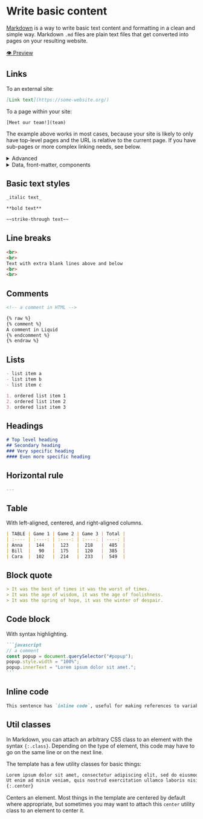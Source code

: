 # Write basic content

[Markdown](https://commonmark.org/help/) is a way to write basic text content and formatting in a clean and simple way. Markdown `.md` files are plain text files that get converted into pages on your resulting website.

[👁️ Preview](https://lab-website-template.netlify.app/testbed#basic-formatting)

## Links

To an external site:

```markdown
[Link text](https://some-website.org/)
```

To a page within your site:

```
[Meet our team!](team)
```

The example above works in most cases, because your site is likely to only have top-level pages and the URL is relative to the current page. If you have sub-pages or more complex linking needs, see below.

<details>

<summary>Advanced</summary>

You can of course use any [standard path syntax](https://www.w3schools.com/html/html\_filepaths.asp):

```markdown
Page/photo located in same folder as current page (i.e. a sub-page)
[Link text](page)
[Link text](photo.jpg)

Photo located in sub-folder of current page
[Link text](assets/photo.jpg)

Photo located in folder one level up from current page
[Link text](../photo.jpg)

Page/sub-page, starting from root of website
[Link text](/page)
[Link text](/page/sub-page)
```

But note that if you're writing a link relative to root (starting it with a `/`), and [the URL you set up](../getting-started/set-up-your-url.md) is not at root, e.g. `github.io/your-lab-website`, you'll need to prepend a "baseurl":

```markdown
Manually prepend baseurl
[Link text](/your-lab-website/page/sub-page)

Jekyll automatically prepends the right baseurl
[Link text]({{ "/page/sub-page" | relative_url }})
[Link text]({% raw %}
{% link page/sub-page/index.md %}
{% endraw %})
```

</details>

<details>

<summary>Data, front-matter, components</summary>

Specifying URLs in `/_data` files, front matters, [component](components/) parameters, etc. works differently than it does in Markdown content. The link to the page/image/etc. **must be relative to the root of your repo**. You cannot refer to files relative to the current file, or use the `..` to move up folders.

```yaml
- image: images/photo.jpg
```

```
{% raw %}
{% include some-component.html image="images/photo.jpg" %}
{% endraw %}
```

</details>

## **Basic text styles**

```markdown
_italic text_
```

```markdown
**bold text**
```

```markdown
~~strike-through text~~
```

## **Line breaks**

```html
<br>
<br>
Text with extra blank lines above and below
<br>
<br>
```

## **Comments**

```markdown
<!-- a comment in HTML -->

{% raw %}
{% comment %}
A comment in Liquid
{% endcomment %}
{% endraw %}
```

## **Lists**

```markdown
- list item a
- list item b
- list item c
```

```markdown
1. ordered list item 1
2. ordered list item 2
3. ordered list item 3
```

## **Headings**

```markdown
# Top level heading
## Secondary heading
### Very specific heading
#### Even more specific heading
```

## **Horizontal rule**

```markdown
---
```

## **Table**

With left-aligned, centered, and right-aligned columns.

```markdown
| TABLE | Game 1 | Game 2 | Game 3 | Total |
| :---- | :----: | :----: | :----: | ----: |
| Anna  |  144   |  123   |  218   |  485  |
| Bill  |   90   |  175   |  120   |  385  |
| Cara  |  102   |  214   |  233   |  549  |
```

## **Block quote**

```markdown
> It was the best of times it was the worst of times.
> It was the age of wisdom, it was the age of foolishness.
> It was the spring of hope, it was the winter of despair.
```

## **Code block**

With syntax highlighting.

````markdown
```javascript
// a comment
const popup = document.querySelector("#popup");
popup.style.width = "100%";
popup.innerText = "Lorem ipsum dolor sit amet.";
```
````

## **Inline code**

```markdown
This sentence has `inline code`, useful for making references to variables, packages, versions, etc. within a sentence.
```

## **Util classes**

In Markdown, you can attach an arbitrary CSS class to an element with the syntax `{:.class}`. Depending on the type of element, this code may have to go on the same line or on the next line.

The template has a few utility classes for basic things:

```markdown
Lorem ipsum dolor sit amet, consectetur adipiscing elit, sed do eiusmod tempor incididunt ut labore et dolore magna aliqua.
Ut enim ad minim veniam, quis nostrud exercitation ullamco laboris nisi ut aliquip ex ea commodo consequat.
{:.center}
```

Centers an element. Most things in the template are centered by default where appropriate, but sometimes you may want to attach this `center` utility class to an element to center it.
